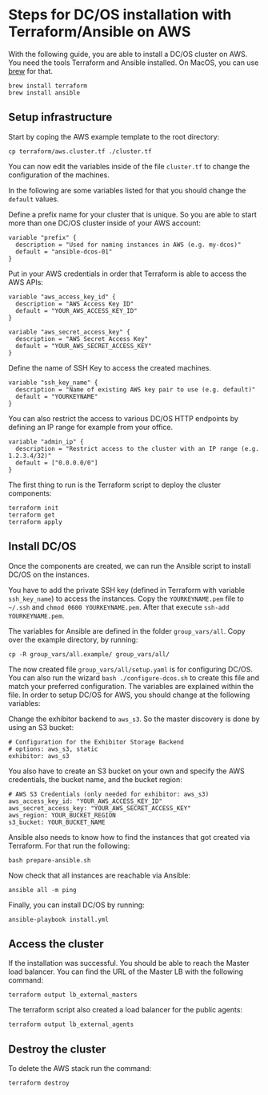 # Steps for DC/OS installation with Terraform/Ansible on AWS

With the following guide, you are able to install a DC/OS cluster on AWS. You need the tools Terraform and Ansible installed. On MacOS, you can use [brew](https://brew.sh/) for that.

```
brew install terraform
brew install ansible
```

## Setup infrastructure

Start by coping the AWS example template to the root directory:

```
cp terraform/aws.cluster.tf ./cluster.tf
```

You can now edit the variables inside of the file `cluster.tf` to change the configuration of the machines.

In the following are some variables listed for that you should change the `default` values.

Define a prefix name for your cluster that is unique. So you are able to start more than one DC/OS cluster inside of your AWS account:

```
variable "prefix" {
  description = "Used for naming instances in AWS (e.g. my-dcos)"
  default = "ansible-dcos-01"
}
```

Put in your AWS credentials in order that Terraform is able to access the AWS APIs:

```
variable "aws_access_key_id" {
  description = "AWS Access Key ID"
  default = "YOUR_AWS_ACCESS_KEY_ID"
}

variable "aws_secret_access_key" {
  description = "AWS Secret Access Key"
  default = "YOUR_AWS_SECRET_ACCESS_KEY"
}
```

Define the name of SSH Key to access the created machines.

```
variable "ssh_key_name" {
  description = "Name of existing AWS key pair to use (e.g. default)"
  default = "YOURKEYNAME"
}
```

You can also restrict the access to various DC/OS HTTP endpoints by defining an IP range for example from your office.

```
variable "admin_ip" {
  description = "Restrict access to the cluster with an IP range (e.g. 1.2.3.4/32)"
  default = ["0.0.0.0/0"]
}
```

The first thing to run is the Terraform script to deploy the cluster components:

```
terraform init
terraform get
terraform apply
```

## Install DC/OS

Once the components are created, we can run the Ansible script to install DC/OS on the instances.

You have to add the private SSH key (defined in Terraform with variable `ssh_key_name`) to access the instances. Copy the `YOURKEYNAME.pem` file to `~/.ssh` and `chmod 0600 YOURKEYNAME.pem`. After that execute `ssh-add YOURKEYNAME.pem`.

The variables for Ansible are defined in the folder `group_vars/all`. Copy over the example directory, by running:

```
cp -R group_vars/all.example/ group_vars/all/
```

The now created file `group_vars/all/setup.yaml` is for configuring DC/OS. You can also run the wizard `bash ./configure-dcos.sh` to create this file and match your preferred configuration. The variables are explained within the file. In order to setup DC/OS for AWS, you should change at the following variables:

Change the exhibitor backend to `aws_s3`. So the master discovery is done by using an S3 bucket:

```
# Configuration for the Exhibitor Storage Backend
# options: aws_s3, static
exhibitor: aws_s3
```
You also have to create an S3 bucket on your own and specify the AWS credentials, the bucket name, and the bucket region:

```
# AWS S3 Credentials (only needed for exhibitor: aws_s3)
aws_access_key_id: "YOUR_AWS_ACCESS_KEY_ID"
aws_secret_access_key: "YOUR_AWS_SECRET_ACCESS_KEY"
aws_region: YOUR_BUCKET_REGION
s3_bucket: YOUR_BUCKET_NAME
```

Ansible also needs to know how to find the instances that got created via Terraform. For that run the following:

```
bash prepare-ansible.sh
```

Now check that all instances are reachable via Ansible:

```
ansible all -m ping
```

Finally, you can install DC/OS by running:

```
ansible-playbook install.yml
```

## Access the cluster

If the installation was successful. You should be able to reach the Master load balancer. You can find the URL of the Master LB with the following command:

```
terraform output lb_external_masters
```

The terraform script also created a load balancer for the public agents:

```
terraform output lb_external_agents
```

## Destroy the cluster

To delete the AWS stack run the command:

```
terraform destroy
```
